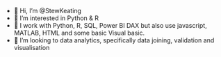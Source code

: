 - 👋 Hi, I’m @StewKeating
- 👀 I’m interested in Python & R
- 🌱 I work with Python, R, SQL, Power BI DAX but also use javascript, MATLAB, HTML and some basic Visual basic.
- 💞️ I’m looking to data analytics, specifically data joining, validation and visualisation 

<!---
StewKeating/StewKeating is a ✨ special ✨ repository because its `README.md` (this file) appears on your GitHub profile.
You can click the Preview link to take a look at your changes.
--->
